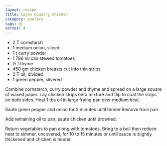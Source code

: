 ```yaml
---
layout: recipe
title: Cajon Country Chicken
category: poultry
tags: ㉚
serves: 4
---
```

- 2 T cornstarch
- 1 medium onion, sliced
- 1 t curry powder
- 1 796 ml can stewed tomatoes
- ½ t thyme
- 450 gm chicken breasts cut into thin strips
- 2 T oil, divided
- 1 green pepper, slivered

Combine cornstarch, curry powder and thyme and spread on a large square of waxed paper. Lay chicken strips onto mixture and flip to coat the strips on both sides. Heat 1 tbs oil in large frying pan over medium heat.

Saute green pepper and onion for 3 minutes until tender.Remove from pan.

Add remaining oil to pan; saute chicken until browned.

Return vegetables to pan along with tomatoes. Bring to a boil then reduce heat to simmer, uncovered, for 10 to 15 minutes or until sauce is slightly
thickened and chicken is tender. 
